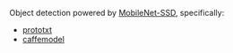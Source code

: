 Object detection powered by [MobileNet-SSD](https://github.com/chuanqi305/MobileNet-SSD?tab=readme-ov-file), specifically:
- [prototxt](https://github.com/chuanqi305/MobileNet-SSD/blob/master/voc/MobileNetSSD_deploy.prototxt)
- [caffemodel](https://drive.google.com/file/d/0B3gersZ2cHIxRm5PMWRoTkdHdHc/view?resourcekey=0-1Lpfs4EvGDeCQz12AF64hQ)